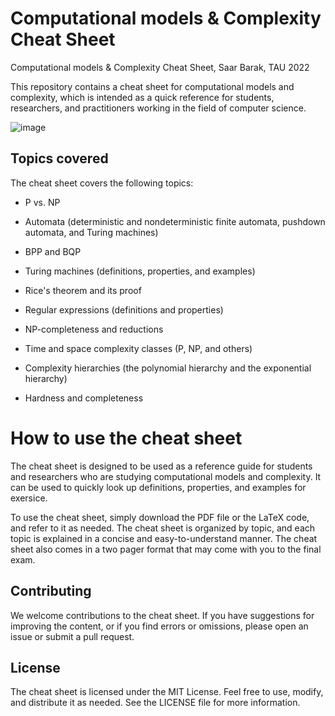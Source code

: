 # Computational models & Complexity Cheat Sheet
Computational models &amp; Complexity Cheat Sheet, Saar Barak, TAU 2022

This repository contains a cheat sheet for computational models and complexity, which is intended as a quick reference for students, researchers, and practitioners working in the field of computer science.

![image](https://user-images.githubusercontent.com/59158336/219058632-750bdd71-0a06-4c6f-97ca-6880c0acc3b5.png)

## Topics covered
The cheat sheet covers the following topics:

- P vs. NP

- Automata (deterministic and nondeterministic finite automata, pushdown automata, and Turing machines)

- BPP and BQP

- Turing machines (definitions, properties, and examples)

- Rice's theorem and its proof

- Regular expressions (definitions and properties)

- NP-completeness and reductions

- Time and space complexity classes (P, NP, and others)

- Complexity hierarchies (the polynomial hierarchy and the exponential hierarchy)

- Hardness and completeness

# How to use the cheat sheet
The cheat sheet is designed to be used as a reference guide for students and researchers who are studying computational models and complexity. It can be used to quickly look up definitions, properties, and examples for exersice.

To use the cheat sheet, simply download the PDF file or the LaTeX code, and refer to it as needed. The cheat sheet is organized by topic, and each topic is explained in a concise and easy-to-understand manner. The cheat sheet also comes in a two pager format that may come with you to the final exam.
## Contributing
We welcome contributions to the cheat sheet. If you have suggestions for improving the content, or if you find errors or omissions, please open an issue or submit a pull request.

## License
The cheat sheet is licensed under the MIT License. Feel free to use, modify, and distribute it as needed. See the LICENSE file for more information.

